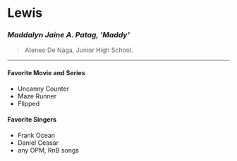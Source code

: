 # Lewis
### *Maddalyn Jaine A. Patag, 'Maddy'*
> Ateneo De Naga, Junior High School.
- - - 
#### Favorite Movie and Series
- Uncanny Counter
- Maze Runner
- Flipped
#### Favorite Singers
- Frank Ocean
- Daniel Ceasar
- any OPM, RnB songs
